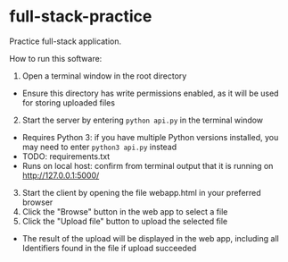 # full-stack-practice
Practice full-stack application.

How to run this software:

1) Open a terminal window in the root directory
  - Ensure this directory has write permissions enabled, as it will be used for storing uploaded files
2) Start the server by entering `python api.py` in the terminal window
  - Requires Python 3: if you have multiple Python versions installed, you may need to enter `python3 api.py` instead
  - TODO: requirements.txt
  - Runs on local host: confirm from terminal output that it is running on http://127.0.0.1:5000/
3) Start the client by opening the file webapp.html in your preferred browser
4) Click the "Browse" button in the web app to select a file
5) Click the "Upload file" button to upload the selected file
  - The result of the upload will be displayed in the web app, including all Identifiers found in the file if upload succeeded
